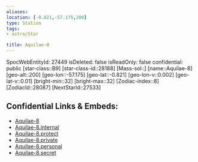 ```yaml
---
aliases: 
location: [-0.821,-57.175,200]
type: Station
tags:
- astro/Star

title: Aquilae-8
---
```

SpocWebEntityId: 27449
isDeleted: false
isReadOnly: false
confidential: public
[star-class::B9]
[star-class-id::28188]
[Mass-sol::]
[name::Aquilae-8]
[geo-alt::200]
[geo-lon::-57.175]
[geo-lat::-0.821]
[geo-lon-v::0.002]
[geo-lat-v::0.01]
[bright-min::32]
[bright-max::32]
[Zodiac-index::8]
[ZodiacId::28087]
[NextStarId::27533]



## Confidential Links & Embeds: 
- [Aquilae-8](../../../_public/astro/Star/Aquilae-8.md) 
- [Aquilae-8.internal](../../../_internal/astro/Star/Aquilae-8.internal.md) 
- [Aquilae-8.protect](../../../_protect/astro/Star/Aquilae-8.protect.md) 
- [Aquilae-8.private](../../../_private/astro/Star/Aquilae-8.private.md) 
- [Aquilae-8.personal](../../../_personal/astro/Star/Aquilae-8.personal.md) 
- [Aquilae-8.secret](../../../_secret/astro/Star/Aquilae-8.secret.md)


